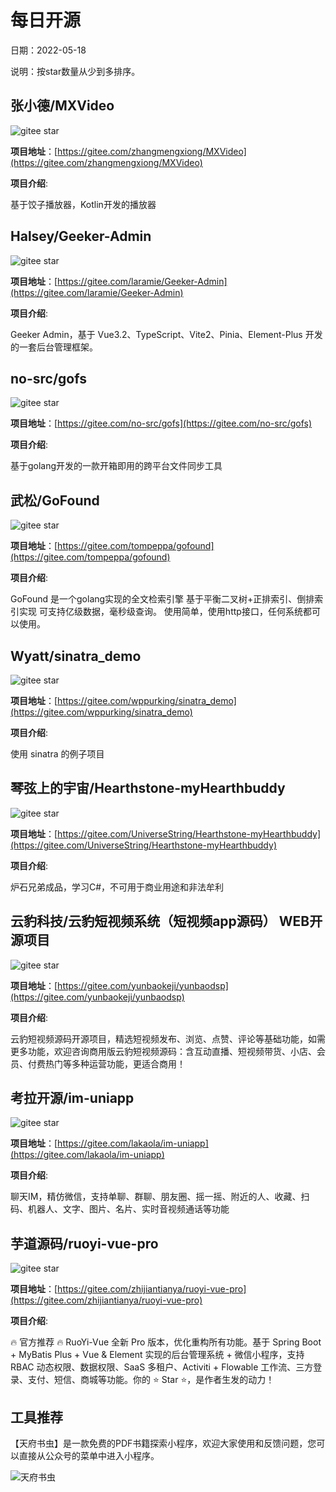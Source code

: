 # 每日开源

日期：2022-05-18

说明：按star数量从少到多排序。



## 张小德/MXVideo
<img src="https://gitee.com/zhangmengxiong/MXVideo/badge/star.svg?theme=white" alt="gitee star"> 

**项目地址**：[https://gitee.com/zhangmengxiong/MXVideo](https://gitee.com/zhangmengxiong/MXVideo)

**项目介绍**:  

 基于饺子播放器，Kotlin开发的播放器 



## Halsey/Geeker-Admin
<img src="https://gitee.com/laramie/Geeker-Admin/badge/star.svg?theme=white" alt="gitee star"> 

**项目地址**：[https://gitee.com/laramie/Geeker-Admin](https://gitee.com/laramie/Geeker-Admin)

**项目介绍**:  

 Geeker Admin，基于 Vue3.2、TypeScript、Vite2、Pinia、Element-Plus 开发的一套后台管理框架。 



## no-src/gofs
<img src="https://gitee.com/no-src/gofs/badge/star.svg?theme=white" alt="gitee star"> 

**项目地址**：[https://gitee.com/no-src/gofs](https://gitee.com/no-src/gofs)

**项目介绍**:  

 基于golang开发的一款开箱即用的跨平台文件同步工具 



## 武松/GoFound
<img src="https://gitee.com/tompeppa/gofound/badge/star.svg?theme=white" alt="gitee star"> 

**项目地址**：[https://gitee.com/tompeppa/gofound](https://gitee.com/tompeppa/gofound)

**项目介绍**:  

 GoFound 是一个golang实现的全文检索引擎 基于平衡二叉树+正排索引、倒排索引实现 可支持亿级数据，毫秒级查询。 使用简单，使用http接口，任何系统都可以使用。 



## Wyatt/sinatra_demo
<img src="https://gitee.com/wppurking/sinatra_demo/badge/star.svg?theme=white" alt="gitee star"> 

**项目地址**：[https://gitee.com/wppurking/sinatra_demo](https://gitee.com/wppurking/sinatra_demo)

**项目介绍**:  

 使用 sinatra 的例子项目 



## 琴弦上的宇宙/Hearthstone-myHearthbuddy
<img src="https://gitee.com/UniverseString/Hearthstone-myHearthbuddy/badge/star.svg?theme=white" alt="gitee star"> 

**项目地址**：[https://gitee.com/UniverseString/Hearthstone-myHearthbuddy](https://gitee.com/UniverseString/Hearthstone-myHearthbuddy)

**项目介绍**:  

 炉石兄弟成品，学习C#，不可用于商业用途和非法牟利 



## 云豹科技/云豹短视频系统（短视频app源码） WEB开源项目
<img src="https://gitee.com/yunbaokeji/yunbaodsp/badge/star.svg?theme=white" alt="gitee star"> 

**项目地址**：[https://gitee.com/yunbaokeji/yunbaodsp](https://gitee.com/yunbaokeji/yunbaodsp)

**项目介绍**:  

 云豹短视频源码开源项目，精选短视频发布、浏览、点赞、评论等基础功能，如需更多功能，欢迎咨询商用版云豹短视频源码：含互动直播、短视频带货、小店、会员、付费热门等多种运营功能，更适合商用！ 



## 考拉开源/im-uniapp
<img src="https://gitee.com/lakaola/im-uniapp/badge/star.svg?theme=white" alt="gitee star"> 

**项目地址**：[https://gitee.com/lakaola/im-uniapp](https://gitee.com/lakaola/im-uniapp)

**项目介绍**:  

 聊天IM，精仿微信，支持单聊、群聊、朋友圈、摇一摇、附近的人、收藏、扫码、机器人、文字、图片、名片、实时音视频通话等功能 



## 芋道源码/ruoyi-vue-pro
<img src="https://gitee.com/zhijiantianya/ruoyi-vue-pro/badge/star.svg?theme=white" alt="gitee star"> 

**项目地址**：[https://gitee.com/zhijiantianya/ruoyi-vue-pro](https://gitee.com/zhijiantianya/ruoyi-vue-pro)

**项目介绍**:  

 🔥 官方推荐 🔥 RuoYi-Vue 全新 Pro 版本，优化重构所有功能。基于 Spring Boot + MyBatis Plus + Vue & Element 实现的后台管理系统 + 微信小程序，支持 RBAC 动态权限、数据权限、SaaS 多租户、Activiti + Flowable 工作流、三方登录、支付、短信、商城等功能。你的 ⭐️ Star ⭐️，是作者生发的动力！ 



## 工具推荐 

【天府书虫】是一款免费的PDF书籍探索小程序，欢迎大家使用和反馈问题，您可以直接从公众号的菜单中进入小程序。

![天府书虫](https://docs.imjcker.com/_media/mini.jpg)